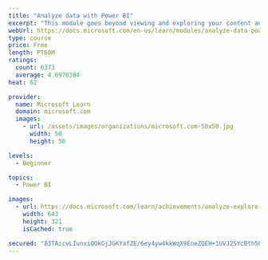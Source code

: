 ```yaml
---
title: "Analyze data with Power BI"
excerpt: "This module goes beyond viewing and exploring your content and explains how to interact with it by working with reports and dashboards to uncover and share new business insights."
webUrl: https://docs.microsoft.com/en-us/learn/modules/analyze-data-power-bi/
type: course
price: Free
length: PT60M
ratings:
  count: 6373
  average: 4.6976304
heat: 62

provider:
  name: Microsoft Learn
  domain: microsoft.com
  images:
    - url: /assets/images/organizations/microsoft.com-50x50.jpg
      width: 50
      height: 50

levels:
  - Beginner

topics:
  - Power BI

images:
  - url: https://docs.microsoft.com/learn/achievements/analyze-explore-data-power-bi-social.png
    width: 643
    height: 321
    isCached: true

secured: "83TAicvLIunxiQOkGjJGKYafZE/6ey4yw4kkWqX9EneZQEH+1UVJ2SYcBth5GBwU5h2F6NhvNiNaugtCeiaYqaFBJOq+maOZQo5SqSOR3/+5Mo1EuEcXaPhltd+FFzQ89KmXZ/tUfdX+3qehQY6bnrqN7tdOWYHlptCYcuBrVahQmONBx/Mg2dDWY7uAXhZEIIIfyHr/NVtNLutyEAFr4okEk84A/nYCbGVvwQBCbmI95rvmenC1BkRJS2HaoxD7Fxl7MaMnowxmvOiq4D3WTN2fd1xKfnixzkwBLPfeRLKJhpCsXO9VR/0RVyf5/9ry9zRSqxjTuF8PkCGh0Rl0DAfiP0Z7x3vhp/lfQlG/GhvB85fwrHsfGRBHeJKFtrIHt0UvmSatdlnWZGCYPPWaFvjfZkVR8hjLcFqQO4RmDfw=;a1F/BddeFhYqC6ftZ/it2g=="
---
```


